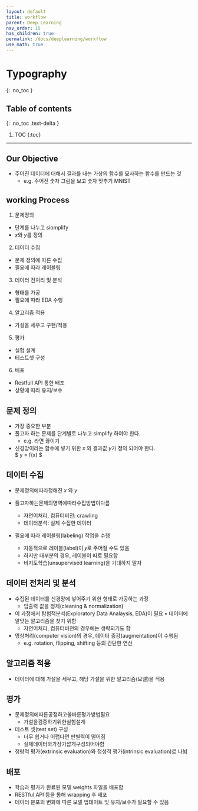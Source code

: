 ```yaml
---
layout: default
title: workflow
parent: Deep Learning
nav_order: 15
has_children: true
permalink: /docs/deeplearning/workflow
use_math: true
---
```


# Typography
{: .no_toc }

## Table of contents
{: .no_toc .text-delta }

1. TOC
{:toc}

---
## Our Objective
 - 주어진 데이터에 대해서 결과를 내는 가상의 함수를 묘사하는 함수를 만드는 것 
   - e.g. 주어진 숫자 그림을 보고 숫자 맞추기 MNIST 

## working Process 
 1. 문제정의 
   - 단계를 나누고 siomplify 
   - $x$와 $y$를 정의 

 2. 데이터 수집 
   - 문제 정의에 따른 수집 
   - 필요에 따라 레이블링 

 3. 데이터 전처리 및 분석 
   - 형태를 가공 
   - 필요에 따라 EDA 수행 

 4. 알고리즘 적용 
   - 가설을 세우고 구현/적용 

 5. 평가 
   - 실험 설계 
   - 테스트셋 구성 

 6. 배포 
   - Restfull API 통한 배포 
   - 상황에 따라 유지/보수 


## 문제 정의 
 - 가장 중요한 부분 
 - 풀고자 하는 문제를 단계별로 나누고 simplify 하여야 한다. 
   - e.g. 라면 끊이기 
 - 신경망이라는 함수에 넣기 위한 $x$ 와 결과값 $y$가 정의 되어야 한다. <br>
   $ y = f(x) $

## 데이터 수집 
 - 문제정의에따라정해진 $x$ 와 $y$
 - 풀고자하는문제의영역에따라수집방법이다름 
   - 자연어처리, 컴퓨터비전: crawling
   - 데이터분석: 실제 수집한 데이터

 - 필요에 따라 레이블링(labeling) 작업을 수행 
   - 자동적으로 레이블(label)이 𝑦로 주어질 수도 있음
   - 하지만 대부분의 경우, 레이블이 따로 필요함
   - 비지도학습(unsupervised learning)을 기대하지 말자

## 데이터 전처리 및 분석 
 - 수집된 데이터를 신경망에 넣어주기 위한 형태로 가공하는 과정 
   - 입출력 값을 정제(cleaning & normalization)
 - 이 과정에서 탐험적분석(Exploratory Data Analaysis, EDA)이 필요 • 데이터에 알맞는 알고리즘을 찾기 위함
   - 자연어처리, 컴퓨터비전의 경우에는 생략되기도 함
 - 영상처리(computer vision)의 경우, 데이터 증강(augmentation)이 수행됨 
   - e.g. rotation, flipping, shifting 등의 간단한 연산

## 알고리즘 적용 
 - 데이터에 대해 가설을 세우고, 해당 가설을 위한 알고리즘(모델)을 적용 

## 평가 
 - 문제정의에따른공정하고올바른평가방법필요 
   - 가설을검증하기위한실험설계
 - 테스트 셋(test set) 구성
   - 너무 쉽거나 어렵다면 판별력이 떨어짐
   - 실제데이터와가장가깝게구성되어야함
 - 정량적 평가(extrinsic evaluation)와 정성적 평가(intrinsic evaluation)로 나뉨


## 배포 
  - 학습과 평가가 완료된 모델 weights 파일을 배포함 
  - RESTful API 등을 통해 wrapping 후 배포 
  - 데이터 분포의 변화에 따른 모델 업데이트 및 유지/보수가 필요할 수 있음
